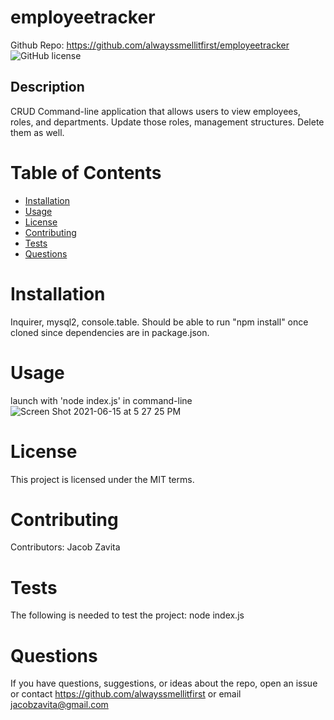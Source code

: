 # employeetracker
Github Repo: https://github.com/alwayssmellitfirst/employeetracker
![GitHub license](https://img.shields.io/badge/license-MIT-blue.svg)
## Description
CRUD Command-line application that allows users to view employees, roles, and departments. Update those roles, management structures. Delete them as well.

# Table of Contents
* [Installation](#installation)
* [Usage](#usage)
* [License](#license)
* [Contributing](#contributing)
* [Tests](#tests)
* [Questions](#questions)
# Installation
Inquirer, mysql2, console.table. Should be able to run "npm install" once cloned since dependencies are in package.json.
# Usage
launch with 'node index.js' in command-line
![Screen Shot 2021-06-15 at 5 27 25 PM](https://user-images.githubusercontent.com/81720959/122139972-fc1bce00-cdfe-11eb-8422-baecc53dde47.png)
# License
This project is licensed under the MIT terms.
# Contributing
Contributors: Jacob Zavita
# Tests
The following is needed to test the project: node index.js
# Questions
If you have questions, suggestions, or ideas about the repo, open an issue or contact https://github.com/alwayssmellitfirst or email jacobzavita@gmail.com
